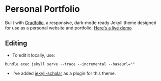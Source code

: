 # Personal Portfolio

Built with [Gradfolio](https://github.com/jitinnair1/gradfolio/), a responsive, dark-mode ready Jekyll theme designed for use as a personal website and portfolio. [Here's a live demo](https://jitinnair1.github.io/gradfolio/)

## Editing

- To edit it locally, use:

```shell
bundle exec jekyll serve --trace --incremental --baseurl=""
```

- I've added [jekyll-scholar](https://github.com/inukshuk/jekyll-scholar) as a plugin for this theme.